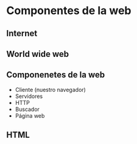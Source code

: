 # Componentes de la web

## Internet

## World wide web

## Componenetes de la web
- Cliente (nuestro navegador)
- Servidores
- HTTP
- Buscador 
- Página web

## HTML






